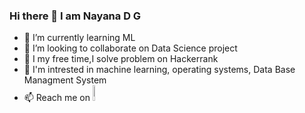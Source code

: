 ### Hi there 👋 I am Nayana D G

- 🌱 I’m currently learning ML
- 👯 I’m looking to collaborate on Data Science project
- 🤔 I my free time,I solve problem on Hackerrank 
- 💬 I'm intrested in machine learning, operating systems, Data Base Managment System
- 📫 Reach me on <a href="www.linkedin.com/in/nayana-d-g-14a75a218">
    <img src="https://img.shields.io/badge/LinkedIn-blue?style=for-the-badge&logo=linkedin&logoColor=white" width=8% alt="LinkedIn Badge"/>
  </a>
